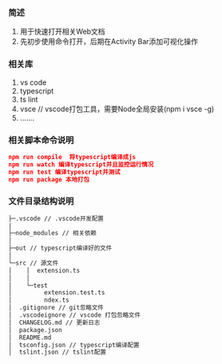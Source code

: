 ### 简述

1. 用于快速打开相关Web文档
2. 先初步使用命令打开，后期在Activity Bar添加可视化操作



### 相关库

1. vs code 
2. typescript
3. ts lint
4. vsce // vscode打包工具，需要Node全局安装(npm i vsce -g)
4. .......



### 相关脚本命令说明

```json
npm run compile  将typescript编译成js
npm run watch 编译typescript并且监控运行情况
npm run test 编译typescript并测试
npm run package 本地打包
```



### 文件目录结构说明

```txt
├─.vscode // .vscode开发配置
|
├─node_modules // 相关依赖
│          
├─out // typescript编译好的文件
│          
└─src // 源文件
│    │  extension.ts
│    │  
│    └─test
│         extension.test.ts
│         ndex.ts
│  .gitignore // git忽略文件
│  .vscodeignore // vscode 打包忽略文件
│  CHANGELOG.md // 更新日志
│  package.json
│  README.md
│  tsconfig.json // typescript编译配置
│  tslint.json // tslint配置            
```

